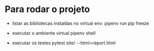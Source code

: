 # Para rodar o projeto
- listar as bibliotecas instaldas no virtual env:
pipenv run pip freeze

- executar o ambiente virtual
pipenv shell

- executar os testes
pytest site/ --html=report.html